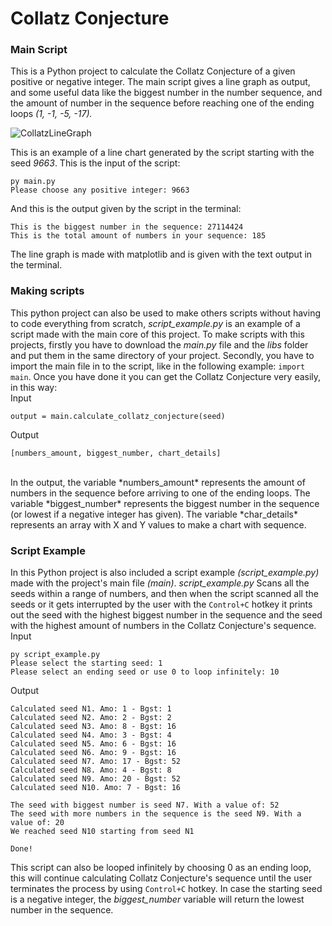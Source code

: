 # Collatz Conjecture
### Main Script
This is a Python project to calculate the Collatz Conjecture of a given positive or negative integer. The main script gives a line graph as output, and some useful data like the biggest number in the number sequence, and the amount of number in the sequence before reaching one of the ending loops *(1, -1, -5, -17).*

![CollatzLineGraph](https://user-images.githubusercontent.com/45014622/128683082-0d3088b5-1a20-443e-9532-136290f420d2.jpg)

This is an example of a line chart generated by the script starting with the seed *9663*.
This is the input of the script:

```` 
py main.py
Please choose any positive integer: 9663
```` 
And this is the output given by the script in the terminal:
```` 
This is the biggest number in the sequence: 27114424
This is the total amount of numbers in your sequence: 185
```` 
The line graph is made with matplotlib and is given with the text output in the terminal.
<br>

### Making scripts
This python project can also be used to make others scripts without having to code everything from scratch, *script_example.py*  is an example of a script made with the main core of this project.
To make scripts with this projects, firstly you have to download the *main.py* file and the *libs* folder and put them in the same directory of your project. Secondly, you have to import the main file in to the script, like in the following example: `import main`.
Once you have done it you can get the Collatz Conjecture very easily, in this way:
<br>
Input
```` 
output = main.calculate_collatz_conjecture(seed)
```` 

Output
````
[numbers_amount, biggest_number, chart_details]
```` 
<br>
In the output, the variable *numbers_amount*  represents the amount of numbers in the sequence before arriving to one of the ending loops. The variable *biggest_number*  represents the biggest number in the sequence (or lowest if a negative integer has given). The variable *char_details*  represents an array with X and Y values to make a chart with sequence. 

### Script Example
In this Python project is also included a script example *(script_example.py)* made with the project's main file *(main)*.
*script_example.py* Scans all the seeds within a range of numbers, and then when the script scanned all the seeds or it gets interrupted by the user with the `Control+C` hotkey it prints out the seed with the highest biggest number in the sequence and the seed with the highest amount of numbers in the Collatz Conjecture's sequence. 
<br>
Input
````
py script_example.py
Please select the starting seed: 1
Please select an ending seed or use 0 to loop infinitely: 10
````
Output
````
Calculated seed N1. Amo: 1 - Bgst: 1
Calculated seed N2. Amo: 2 - Bgst: 2
Calculated seed N3. Amo: 8 - Bgst: 16
Calculated seed N4. Amo: 3 - Bgst: 4
Calculated seed N5. Amo: 6 - Bgst: 16
Calculated seed N6. Amo: 9 - Bgst: 16
Calculated seed N7. Amo: 17 - Bgst: 52
Calculated seed N8. Amo: 4 - Bgst: 8
Calculated seed N9. Amo: 20 - Bgst: 52
Calculated seed N10. Amo: 7 - Bgst: 16

The seed with biggest number is seed N7. With a value of: 52
The seed with more numbers in the sequence is the seed N9. With a value of: 20
We reached seed N10 starting from seed N1

Done!
````
This script can also be looped infinitely by choosing 0 as an ending loop, this will continue calculating Collatz Conjecture's sequence until the user terminates the process by using `Control+C` hotkey.
In case the starting seed is a negative integer, the *biggest_number* variable will return the lowest number in the sequence.
